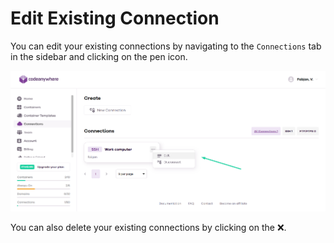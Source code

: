 # Edit Existing Connection

You can edit your existing connections by navigating to the <code>Connections</code> tab in the sidebar and clicking on the pen icon.

<p><img src="/images/dashboard/connections/edit-connection.png" alt="Edit connections" class="width-60"/></p>

You can also delete your existing connections by clicking on the ❌.
